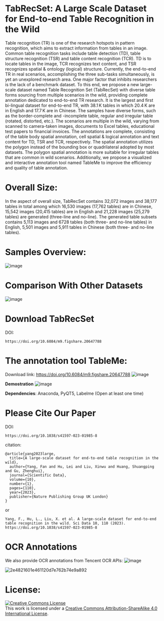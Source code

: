 # **TabRecSet: A Large Scale Dataset for End-to-end Table Recognition in the Wild**
Table recognition (TR) is one of the research hotspots in pattern recognition, which aims to extract information from tables in an image. Common table recognition tasks include table detection (TD), table structure recognition (TSR) and table content recognition (TCR). TD is to locate tables in the image, TCR recognizes text content, and TSR recognizes spatial & ontology (logical) structure. Currently, the end-to-end TR in real scenarios, accomplishing the three sub-tasks simultaneously, is yet an unexplored research area. One major factor that inhibits researchers is the lack of a benchmark dataset. To this end, we propose a new large-scale dataset named Table Recognition Set (TabRecSet) with diverse table forms sourcing from multiple scenarios in the wild, providing complete annotation dedicated to end-to-end TR research. It is the largest and first bi-lingual dataset for end-to-end TR, with 38.1 K tables in which 20.4 K are in English and 17.7 K are in Chinese. The samples have diverse forms, such as the border-complete and -incomplete table, regular and irregular table (rotated, distorted, etc.). The scenarios are multiple in the wild, varying from scanned to camera-taken images, documents to Excel tables, educational test papers to financial invoices. The annotations are complete, consisting of the table body spatial annotation, cell spatial & logical annotation and text content for TD, TSR and TCR, respectively. The spatial annotation utilizes the polygon instead of the bounding box or quadrilateral adopted by most datasets. The polygon spatial annotation is more suitable for irregular tables that are common in wild scenarios. Additionally, we propose a visualized and interactive annotation tool named TableMe to improve the efficiency and quality of table annotation.

# Overall Size:
In the aspect of overall size, TabRecSet contains 32,072 images and 38,177 tables in total among which 16,530 images (17,762 tables) are in Chinese, 15,542 images (20,415 tables) are in English and 21,228 images (25,279 tables) are generated (three-line and no-line). The generated table subsets contains 5,113 images and 6728 tables (both three- and no-line tables) in English, 5,501 images and 5,911 tables in Chinese (both three- and no-line tables).

# Samples Overview:
![image](https://user-images.githubusercontent.com/33459391/222026545-070cb416-dd37-4959-b7ea-4af3e099671e.png)

# Comparison With Other Datasets
![image](https://user-images.githubusercontent.com/33459391/222026643-fdda085c-b69c-4037-8d92-36fd59dd56f4.png)

# Download TabRecSet

DOI: 

```
https://doi.org/10.6084/m9.figshare.20647788
```

# The annotation tool TableMe:
Download link: https://doi.org/10.6084/m9.figshare.20647788
![image](https://user-images.githubusercontent.com/33459391/222026699-b7dc0824-3702-464c-8a16-d89db35a6d47.png)

**Demostration**
![image](https://github.com/MaxKinny/TabRecSet/blob/master/demo_TableMe.gif)

**Dependencies**:
Anaconda, PyQT5, Labelme (Open at least one time)

# Please Cite Our Paper
DOI:
```
https://doi.org/10.1038/s41597-023-01985-8
```

citation:
```
@article{yang2023large,
  title={A large-scale dataset for end-to-end table recognition in the wild},
  author={Yang, Fan and Hu, Lei and Liu, Xinwu and Huang, Shuangping and Gu, Zhenghui},
  journal={Scientific Data},
  volume={10},
  number={1},
  pages={110},
  year={2023},
  publisher={Nature Publishing Group UK London}
}
```
or
```
Yang, F., Hu, L., Liu, X. et al. A large-scale dataset for end-to-end table recognition in the wild. Sci Data 10, 110 (2023). https://doi.org/10.1038/s41597-023-01985-8
```

# OCR Annotations
We also provide OCR annotations from Tencent OCR APIs:
![image](https://user-images.githubusercontent.com/33459391/222130324-1f2b5b02-a088-44ab-b855-02f443b7f1ab.png)

![2e4821601e461120d7e762b74e9a892](https://user-images.githubusercontent.com/33459391/222127521-1e38416b-b8d8-4345-a9cb-6c28234ed90a.jpg)

# License:
<a rel="license" href="http://creativecommons.org/licenses/by-sa/4.0/"><img alt="Creative Commons License" style="border-width:0" src="https://i.creativecommons.org/l/by-sa/4.0/88x31.png" /></a><br />This work is licensed under a <a rel="license" href="http://creativecommons.org/licenses/by-sa/4.0/">Creative Commons Attribution-ShareAlike 4.0 International License</a>.

